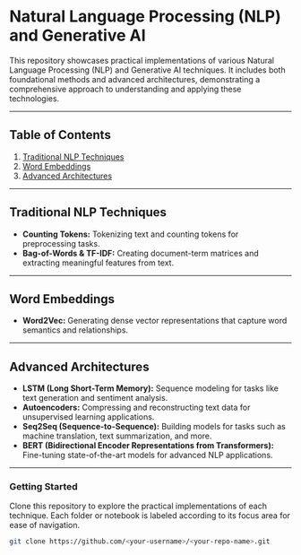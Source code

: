 # **Natural Language Processing (NLP) and Generative AI**  

This repository showcases practical implementations of various Natural Language Processing (NLP) and Generative AI techniques. It includes both foundational methods and advanced architectures, demonstrating a comprehensive approach to understanding and applying these technologies.  

---

## **Table of Contents**  
1. [Traditional NLP Techniques](#traditional-nlp-techniques)  
2. [Word Embeddings](#word-embeddings)  
3. [Advanced Architectures](#advanced-architectures)  

---

## **Traditional NLP Techniques**  
- **Counting Tokens:** Tokenizing text and counting tokens for preprocessing tasks.  
- **Bag-of-Words & TF-IDF:** Creating document-term matrices and extracting meaningful features from text.  

---

## **Word Embeddings**  
- **Word2Vec:** Generating dense vector representations that capture word semantics and relationships.  

---

## **Advanced Architectures**  
- **LSTM (Long Short-Term Memory):** Sequence modeling for tasks like text generation and sentiment analysis.  
- **Autoencoders:** Compressing and reconstructing text data for unsupervised learning applications.  
- **Seq2Seq (Sequence-to-Sequence):** Building models for tasks such as machine translation, text summarization, and more.  
- **BERT (Bidirectional Encoder Representations from Transformers):** Fine-tuning state-of-the-art models for advanced NLP applications.  

---

### **Getting Started**  
Clone this repository to explore the practical implementations of each technique. Each folder or notebook is labeled according to its focus area for ease of navigation.  

```bash
git clone https://github.com/<your-username>/<your-repo-name>.git
